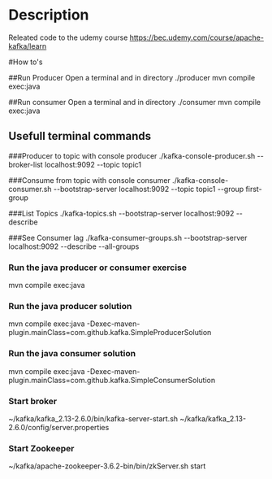 # Description
Releated code to the udemy course https://bec.udemy.com/course/apache-kafka/learn

#How to's

##Run Producer
Open a terminal and in directory ./producer
mvn compile exec:java

##Run consumer
Open a terminal and in directory ./consumer 
mvn compile exec:java

## Usefull  terminal commands

###Producer to topic with console producer
./kafka-console-producer.sh --broker-list localhost:9092 --topic topic1

###Consume from topic with console consumer
./kafka-console-consumer.sh --bootstrap-server localhost:9092 --topic topic1 --group first-group

###List Topics
./kafka-topics.sh --bootstrap-server localhost:9092 --describe

###See Consumer lag
./kafka-consumer-groups.sh --bootstrap-server localhost:9092 --describe --all-groups

### Run the java producer or consumer exercise
mvn compile exec:java

### Run the java producer solution
mvn compile exec:java -Dexec-maven-plugin.mainClass=com.github.kafka.SimpleProducerSolution

### Run the java consumer solution
mvn compile exec:java -Dexec-maven-plugin.mainClass=com.github.kafka.SimpleConsumerSolution

### Start broker
~/kafka/kafka_2.13-2.6.0/bin/kafka-server-start.sh ~/kafka/kafka_2.13-2.6.0/config/server.properties

### Start Zookeeper
~/kafka/apache-zookeeper-3.6.2-bin/bin/zkServer.sh start



